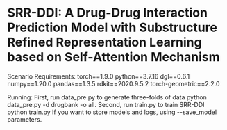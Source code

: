 # SRR-DDI: A Drug-Drug Interaction Prediction Model with Substructure Refined Representation Learning based on Self-Attention Mechanism

Scenario Requirements: 
torch==1.9.0
python==3.7.16
dgl==0.6.1
numpy==1.20.0
pandas==1.3.5
rdkit==2020.9.5.2
torch-geometric==2.2.0

Running: 
First, run data_pre.py to generate three-folds of data
python data_pre.py -d drugbank -o all. 
Second, run train.py to train SRR-DDI
python train.py
If you want to store models and logs, using --save_model parameters.
